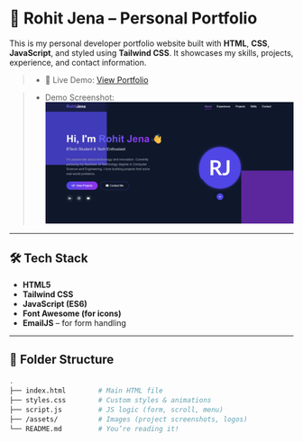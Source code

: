 # 💼 Rohit Jena – Personal Portfolio

This is my personal developer portfolio website built with **HTML**, **CSS**, **JavaScript**, and styled using **Tailwind CSS**. It showcases my skills, projects, experience, and contact information.

> - 🚀 Live Demo: [View Portfolio](https://ro08hi11t23portfolio.netlify.app/)

> - Demo Screenshot: ![Demo Screenshot](./assests/image.png?raw=true "Demo Screenshot")
----

## 🛠️ Tech Stack

- **HTML5**
- **Tailwind CSS**
- **JavaScript (ES6)**
- **Font Awesome (for icons)**
- **EmailJS** – for form handling

---

## 📂 Folder Structure

```bash
.
├── index.html        # Main HTML file
├── styles.css        # Custom styles & animations
├── script.js         # JS logic (form, scroll, menu)
├── /assets/          # Images (project screenshots, logos)
└── README.md         # You’re reading it!

